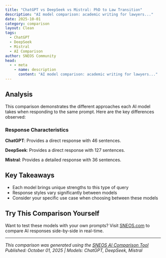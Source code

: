 ```yaml
---
title: "ChatGPT vs DeepSeek vs Mistral: PhD to Law Transition"
description: "AI model comparison: academic writing for lawyers..."
date: 2025-10-01
category: comparison
layout: Clean
tags:
  - ChatGPT
  - DeepSeek
  - Mistral
  - AI Comparison
author: SNEOS Community
head:
  - - meta
    - name: description
      content: "AI model comparison: academic writing for lawyers..."
---
```


<ChatComparison
  title="ChatGPT vs DeepSeek vs Mistral: PhD to Law Transition"
  prompt="academic writing for lawyers"
  :responses='{
    "ChatGPT": "Certainly! Here is an overview and some tips for academic writing tailored for lawyers:\n\n---\n\n### Academic Writing for Lawyers\n\nAcademic writing in law involves the clear, concise, and precise articulation of legal arguments, analysis, and research. It is a critical skill for law students, legal scholars, and practitioners who engage in writing law review articles, case notes, essays, and legal memos.\n\n#### Key Characteristics of Legal Academic Writing:\n1. **Clarity and Precision:** Legal writing must clearly convey complex ideas. Avoid ambiguity and ensure every statement is precise.\n2. **Formal Tone:** Use a professional, objective tone. Avoid colloquialisms and overly casual language.\n3. **Structured Argumentation:** Present arguments logically with a clear introduction, body, and conclusion.\n4. **Evidence-Based Analysis:** Support all claims with references to statutes, case law, legal principles, and academic commentary.\n5. **Correct Citation:** Follow appropriate citation styles (e.g., the Bluebook or OSCOLA) meticulously.\n6. **Critical Engagement:** Go beyond description; analyze, critique, and compare different legal viewpoints.\n\n#### Structure of a Typical Legal Academic Paper:\n1. **Title:** Concise and descriptive.\n2. **Abstract (if required):** A brief summary of the paper\u2019s main arguments and conclusions.\n3. **Introduction:** Introduce the legal issue, its significance, and outline the paper\u2019s objectives.\n4. **Background/Context:** Present relevant legal background, including statutes and precedents.\n5. **Main Body:** Systematic development of arguments. Use headings and subheadings to organize points.\n6. **Counterarguments:** Address opposing views and explain why your position holds.\n7. **Conclusion:** Summarize findings and suggest implications or future research directions.\n8. **References/Bibliography:** List all sources cited.\n\n#### Tips for Effective Legal Academic Writing:\n- **Plan and Outline:** Begin with a clear outline to organize your thoughts.\n- **Use Topic Sentences:** Start paragraphs with clear topic sentences to guide the reader.\n- **Be Concise:** Avoid unnecessary words or repetition.\n- **Avoid Jargon:** Use technical terms only when necessary and explain them.\n- **Edit and Proofread:** Review for clarity, grammar, and formatting errors.\n- **Use Examples:** Illustrate points with relevant cases and hypothetical scenarios.\n\n#### Recommended Resources:\n- *Legal Writing in Plain English* by Bryan A. Garner\n- *The Bluebook: A Uniform System of Citation*\n- *How to Write Law Essays \u0026 Exams* by S.I. Strong\n\n---\n\nIf you want, I can help draft specific sections, provide citation help, or review your writing!",
    "DeepSeek": "Of course. Academic writing for lawyers is a distinct and crucial skill, bridging the rigorous analysis of legal practice with the broader, more theoretical discourse of the academy. It\u0027s the foundation for law review articles, scholarly books, seminar papers, and advanced legal analysis.\n\nHere is a comprehensive guide to academic writing for lawyers, covering its purpose, key characteristics, structure, and practical tips.\n\n### **I. The Core Purpose: Why It\u0027s Different from Legal Practice**\n\nWhile a legal memo or brief aims to persuade a specific audience (a judge, a client) to take a specific action, academic legal writing has different goals:\n\n1.  **To Contribute to Scholarly Discourse:** It engages with existing legal scholarship, identifies a gap or flaw, and offers a novel perspective, theory, or solution.\n2.  **To Analyze and Critique the Law:** It goes beyond stating what the law *is* to explore why it is that way, whether it *should* be that way, and what its unintended consequences might be.\n3.  **To Synthesize and Re-conceptualize:** It connects disparate areas of law or draws on other disciplines (e.g., economics, history, philosophy, psychology) to provide a deeper understanding of a legal issue.\n4.  **To Influence the Long-Term Development of the Law:** While a brief influences a single case, a seminal law review article can shape the thinking of judges, legislators, and scholars for decades.\n\n---\n\n### **II. Key Characteristics of Effective Academic Legal Writing**\n\n**1. A Clear, Central Thesis (The \u0022Claim\u0022)**\nThis is the single most important element. Your thesis is not just a topic (e.g., \u0022This paper is about qualified immunity\u0022). It is a specific, arguable, and significant claim that you will prove throughout the paper.\n*   **Weak Thesis:** \u0022Qualified immunity is a controversial doctrine.\u0022\n*   **Strong Thesis:** \u0022This article argues that the qualified immunity doctrine, as currently applied by the Supreme Court, has created an unaccountable law enforcement regime that violates the Fourteenth Amendment\u0027s Equal Protection Clause by disproportionately shielding officers who use force against minorities.\u0022\n\n**2. Rigorous and Analytical (Not Descriptive)**\nDon\u0027t just describe what courts have done. Analyze *why* they did it and whether their reasoning was sound.\n*   **Descriptive:** \u0022In *Case A*, the Court held X. In *Case B*, the Court extended this to Y.\u0022\n*   **Analytical:** \u0022The Court\u0027s reasoning in *Case A* relied on a flawed interpretation of legislative history. This flaw was compounded in *Case B*, leading to the inconsistent and unworkable standard we see today.\u0022\n\n**3. Engagement with Scholarly Sources**\nYou are in a conversation with other scholars. You must acknowledge and engage with their work.\n*   **Use secondary sources:** Law review articles, books, treatises.\n*   **Synthesize opposing viewpoints:** \u0022While Professor Smith argues that the market will correct for these inefficiencies [cite], this view fails to account for...\u0022.\n*   **Acknowledge counterarguments:** Actively seek out and address the strongest arguments against your thesis. This strengthens your credibility.\n\n**4. Meticulous Organization and Signposting**\nThe reader should never be lost. A clear structure is essential.\n*   **Use an Outline:** Create a detailed outline before you write.\n*   **Signpost:** Use introductions to sections, clear topic sentences, and transitional phrases to guide the reader (\u0022This Part will explore...\u0022, \u0022Having established X, the article now turns to Y...\u0022).\n\n**5. Precision and Formality**\n*   **Avoid informal language:** No contractions (e.g., \u0022don\u0027t,\u0022 \u0022can\u0027t\u0022), slang, or hyperbolic adjectives (\u0022amazing,\u0022 \u0022ridiculous\u0022).\n*   **Be precise with language:** Use specific legal terms of art correctly.\n*   **Eliminate fluff:** Every sentence should serve a purpose. Avoid throat-clearing phrases like \u0022It is important to note that...\u0022 or \u0022In today\u0027s society...\u0022\n\n---\n\n### **III. The Standard Structure (The Blueprint)**\n\nWhile flexible, most academic legal papers follow a variation of this structure:\n\n1.  **Title:** Should be descriptive and, if possible, engaging.\n2.  **Abstract:** A concise summary (usually 150-250 words) of your question, thesis, and conclusion.\n3.  **Introduction (The Most Important Part):** Many readers will only read this. It must:\n    *   Hook the reader with the importance of the problem.\n    *   State your research question.\n    *   Clearly present your thesis statement.\n    *   Briefly outline your argument and the paper\u0027s structure (\u0022Roadmap\u0022).\n    *   State your conclusion.\n4.  **Background/Part I:** Sets the stage. Explains the legal doctrine, historical context, or current state of the law. This is where you demonstrate you understand the landscape.\n5.  **Analysis/Parts II, III, etc.:** The core of the paper. This is where you make your argument.\n    *   Identify the gap or flaw in the current law/scholarship.\n    *   Present your original theory or solution.\n    *   Support your claims with evidence (cases, statutes, social science data, philosophical reasoning).\n    *   Address and refute counterarguments.\n6.  **Conclusion:** Do not just restate the introduction. Synthesize your findings, reiterate the significance of your thesis, and perhaps suggest avenues for future research or practical implications for courts and legislators.\n\n---\n\n### **IV. The Writing Process: A Practical Guide**\n\n1.  **Choose a Topic:** Find a niche. Look for a circuit split, a recent controversial case, an underexplored statute, or a new technological development that challenges existing law.\n2.  **Preliminary Research:** Read broadly to understand the field and ensure your idea is novel.\n3.  **Craft Your Thesis:** Hone your central claim. It should be specific, provable, and significant.\n4.  **Create a Detailed Outline:** This is your argument\u0027s skeleton. Organize your points logically.\n5.  **Draft, Then Refine:** Write a \u0022vomit draft\u0022 to get ideas down without self-editing. Then, revise relentlessly. Good writing is rewriting.\n6.  **Integrate Sources and Footnotes:** Use footnotes for citations, but also for interesting asides, definitions, or responses to potential minor criticisms. Follow the **Bluebook** or **ALWD** citation manual meticulously\u2014this is a non-negotiable standard in legal academia.\n7.  **Seek Feedback:** Give your draft to professors, peers, or mentors. They will spot logical holes and unclear prose that you have become blind to.\n8.  **Proofread and Polish:** Check for typos, grammatical errors, and Bluebook accuracy. Read it aloud to catch awkward phrasing.\n\n---\n\n### **V. Common Pitfalls to Avoid**\n\n*   **The \u0022Dropped Quote\u0022:** Never let a block quote speak for itself. Always introduce it and explain *why* it\u0027s there and what it proves.\n*   **Over-reliance on Direct Quotation:** Paraphrase where possible. Use quotes for precise, authoritative language that is crucial to your analysis.\n*   **The \u0022Shotgun\u0022 Approach:** Don\u0027t try to solve every problem in one paper. A narrow, deep focus is better than a broad, shallow one.\n*   **Failing to Address Counterarguments:** Ignoring strong opposing views makes your argument seem weak and one-sided.\n*   **Poor Footnotes:** Incorrect citations destroy your credibility. Footnotes should also be clean and relevant, not a dumping ground for irrelevant material.\n\nBy mastering these principles, you will move from being a consumer of legal knowledge to a contributor, capable of producing work that is not only academically sound but also has the potential to influence the future of the law.",
    "Mistral": "Academic writing for lawyers involves a specific style and structure that is precise, clear, and well-organized. Here are some key aspects to consider:\n\n### 1. **Clarity and Precision**\n   - **Use Plain Language**: Avoid legalese and jargon unless necessary. Use simple, straightforward language to ensure your points are easily understood.\n   - **Be Concise**: Lawyers often need to convey complex ideas in a limited space. Be direct and to the point.\n\n### 2. **Structure and Organization**\n   - **Introduction**: Clearly state the purpose of your paper, the main argument, and the structure of your work.\n   - **Body**: Divide the body into logical sections, each addressing a specific point or argument. Use headings and subheadings to guide the reader.\n   - **Conclusion**: Summarize your main points and reiterate your argument. Provide any final thoughts or implications.\n\n### 3. **Citation and Referencing**\n   - **Legal Citations**: Use a consistent citation style, such as the Bluebook or OSCOLA (Oxford Standard for the Citation of Legal Authorities).\n   - **Accuracy**: Ensure all citations are accurate and properly formatted. Incorrect citations can undermine the credibility of your work.\n\n### 4. **Argumentation**\n   - **Logical Reasoning**: Present your arguments logically and systematically. Each point should build on the previous one.\n   - **Evidence**: Support your arguments with evidence from legal authorities, case law, statutes, and scholarly articles.\n\n### 5. **Ethical Considerations**\n   - **Integrity**: Maintain academic integrity by avoiding plagiarism and properly acknowledging sources.\n   - **Bias**: Be aware of potential biases and strive for objectivity in your analysis.\n\n### 6. **Formatting**\n   - **Consistency**: Use a consistent format for headings, subheadings, and paragraphs.\n   - **Professionalism**: Ensure your document is professionally formatted with appropriate margins, fonts, and spacing.\n\n### 7. **Editing and Proofreading**\n   - **Grammar and Punctuation**: Pay attention to grammar, punctuation, and spelling. Errors can detract from the quality of your work.\n   - **Peer Review**: Have colleagues or mentors review your work for clarity, coherence, and accuracy.\n\n### Example Outline for an Academic Legal Paper\n\n#### Title Page\n- Title of the paper\n- Author\u0027s name\n- Institutional affiliation\n- Date\n\n#### Abstract\n- Brief summary of the paper\u0027s purpose, methodology, findings, and conclusions.\n\n#### Introduction\n- Background information\n- Statement of the problem or research question\n- Thesis statement or main argument\n- Overview of the paper\u0027s structure\n\n#### Literature Review\n- Review of existing scholarship on the topic\n- Identification of gaps in the literature\n\n#### Methodology\n- Description of the research methods used\n- Justification for the chosen methods\n\n#### Analysis\n- Detailed analysis of the legal issue\n- Presentation of arguments and counterarguments\n- Use of case law, statutes, and scholarly articles to support arguments\n\n#### Discussion\n- Interpretation of the findings\n- Implications of the findings for legal practice or policy\n\n#### Conclusion\n- Summary of the main points\n- Restatement of the thesis or main argument\n- Final thoughts or recommendations\n\n#### References\n- List of all sources cited in the paper, formatted according to the chosen citation style.\n\n### Tips for Effective Writing\n- **Outline First**: Create a detailed outline before you start writing to ensure a logical flow.\n- **Write in Sections**: Break down your writing into manageable sections and tackle them one at a time.\n- **Revise Multiple Times**: Plan for multiple revisions to refine your arguments and improve clarity.\n\nBy following these guidelines, you can produce high-quality academic writing that is both informative and persuasive, meeting the standards expected in the legal profession."
  }'
  published-date="22:14"
/>

## Analysis

This comparison demonstrates the different approaches each AI model takes when responding to the same prompt. Here are the key differences observed:

### Response Characteristics

**ChatGPT**: Provides a direct response with 46 sentences. 

**DeepSeek**: Provides a direct response with 127 sentences. 

**Mistral**: Provides a detailed response with 36 sentences. 

## Key Takeaways

- Each model brings unique strengths to this type of query
- Response styles vary significantly between models
- Consider your specific use case when choosing between these models

## Try This Comparison Yourself

Want to test these models with your own prompts? Visit [SNEOS.com](https://sneos.com) to compare AI responses side-by-side in real-time.

---

*This comparison was generated using the [SNEOS AI Comparison Tool](https://sneos.com)*
*Published: October 01, 2025 | Models: ChatGPT, DeepSeek, Mistral*
